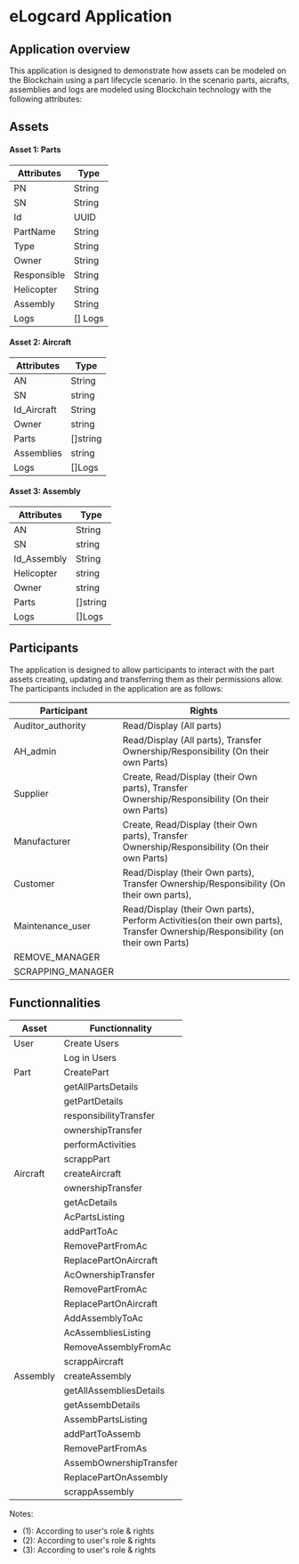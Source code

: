# eLogcard Application 

## Application overview 

This application is designed to demonstrate how assets can be modeled on the Blockchain using a part lifecycle scenario. 
In the scenario parts, aicrafts, assemblies and logs  are modeled using Blockchain technology with the following attributes:

## Assets 

#### Asset 1: Parts 

| Attributes      | Type                   |   
| --------------- | ---------------------- |   
| PN           	  | String  			   |    
| SN              | String                 |
| Id              | UUID                   |
| PartName        | String                 |
| Type            | String                 |
| Owner           | String                 |
| Responsible     | String                 |
| Helicopter      | String                 |
| Assembly        | String                 |
| Logs 			  | [] Logs                   |


#### Asset 2: Aircraft 

| Attributes      | Type                   |
| --------------- | ---------------------- |
| AN     		  | String  			   |
| SN      	      | string                 |
| Id_Aircraft     | String  			   |
| Owner           | string                 |
| Parts    	      | []string               |
| Assemblies      | string                 |
| Logs       	  | []Logs                 |

#### Asset 3: Assembly 

| Attributes      | Type                   |
| --------------- | ---------------------- |
| AN     		  | String  			   |
| SN      	      | string                 |
| Id_Assembly     | String  			   |
| Helicopter      | string                 |
| Owner		      | string                 |
| Parts    	      | []string               |
| Logs       	  | []Logs                 |


## Participants 
 
The application is designed to allow participants to interact with the part assets creating, 
updating and transferring them as their permissions allow. The participants included in the application are as follows:

| Participant       | Rights                                                                                                                   |
| ------------------| ------------------------------------------------------------------------------------------------------------------------------|
| Auditor_authority | Read/Display (All parts)                                				      						  				            |
| AH_admin		    | Read/Display (All parts), Transfer Ownership/Responsibility (On their own Parts)   				   				            |
| Supplier   	 	| Create, Read/Display (their Own parts), Transfer Ownership/Responsibility (On their own Parts)					            |
| Manufacturer   	| Create, Read/Display (their Own parts), Transfer Ownership/Responsibility (On their own Parts)        		                |
| Customer		    | Read/Display (their Own parts),  Transfer Ownership/Responsibility (On their own parts),               		                |
| Maintenance_user 	| Read/Display (their Own parts), Perform Activities(on their own parts), Transfer Ownership/Responsibility (on their own Parts)|
| REMOVE_MANAGER 	| |
| SCRAPPING_MANAGER	| |


## Functionnalities 

| Asset      | Functionnality                   |
| --------------- | ---------------------- |
| User      		  | Create Users  			   |
|       	      | Log in Users
| Part     | CreatePart  			   |
|       | getAllPartsDetails                 |
| 		      | getPartDetails                 |
|     	      | responsibilityTransfer               |
|        	  | ownershipTransfer                 |
|       | performActivities                 |
| 		      | scrappPart                 |
| Aircraft      | createAircraft               |
|        	  | ownershipTransfer                 |
|        	  | getAcDetails
|			  |AcPartsListing
|        	  | addPartToAc                 |
|        	  | RemovePartFromAc                 |
|        	  | ReplacePartOnAircraft                 |
|        	  | AcOwnershipTransfer                 |
|        	  | RemovePartFromAc                 |
|        	  | ReplacePartOnAircraft                 |
|        	  | AddAssemblyToAc                 |
|        	  | AcAssembliesListing                 |
|        	  | RemoveAssemblyFromAc                 |
|        	  | scrappAircraft                 |
|Assembly  	  | createAssembly                 |
|        	  | getAllAssembliesDetails                 |
|        	  | getAssembDetails                 |
|        	  | AssembPartsListing                 |
|        	  | addPartToAssemb                 |
|        	  | RemovePartFromAs                 |
|        	  | AssembOwnershipTransfer                 |
|        	  | ReplacePartOnAssembly                 |
|        	  | scrappAssembly |

Notes:

- (1): According to user's role & rights 
- (2): According to user's role & rights 
- (3): According to user's role & rights 